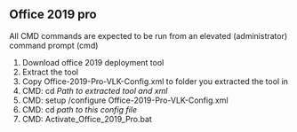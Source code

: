 ## Office 2019 pro

All CMD commands are expected to be run from an elevated (administrator) command prompt (cmd)

1. Download office 2019 deployment tool
2. Extract the tool
3. Copy Office-2019-Pro-VLK-Config.xml to folder you extracted the tool in
4. CMD: cd _Path to extracted tool and xml_
5. CMD: setup /configure Office-2019-Pro-VLK-Config.xml
6. CMD: cd _path to this config file_
7. CMD: Activate_Office_2019_Pro.bat
